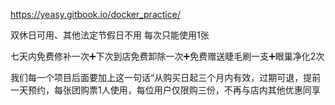 





https://yeasy.gitbook.io/docker_practice/



双休日可用、其他法定节假日不用  每次只能使用1张

七天内免费修补一次➕下次到店免费卸除一次➕免费赠送睫毛刷一支➕眼巢净化2次



我们每一个项目后面要加上这一句话“从购买日起三个月内有效，过期可退，提前一天预约，每张团购票1人使用，每位用户仅限购三份，不再与店内其他优惠同享